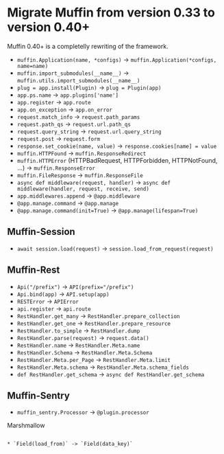 Migrate Muffin from version 0.33 to version 0.40+
=================================================

Muffin 0.40+ is a completelly rewriting of the framework.

* `muffin.Application(name, *configs)` -> `muffin.Application(*configs, name=name)`
* `muffin.import_submodules(__name__)` -> `muffin.utils.import_submodules(__name__)`
* `plug = app.install(Plugin)` -> `plug = Plugin(app)`
* `app.ps.name` -> `app.plugins['name']`
* `app.register` -> `app.route`
* `app.on_exception` -> `app.on_error`
* `request.match_info` -> `request.path_params`
* `request.path_qs` -> `request.url.path_qs`
* `request.query_string` -> `request.url.query_string`
* `request.post` -> `request.form`
* `response.set_cookie(name, value)` -> `response.cookies[name] = value`
* `muffin.HTTPFound` -> `muffin.ResponseRedirect`
* `muffin.HTTPError` (HTTPBadRequest, HTTPForbidden, HTTPNotFound, ...) -> `muffin.ResponseError`
* `muffin.FileResponse` -> `muffin.ResponseFile`
* `async def middleware(request, handler)` -> `async def middleware(handler, request, receive, send)`
* `app.middlewares.append` -> `@app.middleware`
* `@app.manage.command` -> `@app.manage`
* `@app.manage.command(init=True)` -> `@app.manage(lifespan=True)`


Muffin-Session
--------------

* `await session.load(request)` -> `session.load_from_request(request)`


Muffin-Rest
-----------

* `Api("/prefix")` -> `API(prefix="/prefix")`
* `Api.bind(app)` -> `API.setup(app)`
* `RESTError` -> `APIError`
* `api.register` -> `api.route`
* `RestHandler.get_many` -> `RestHandler.prepare_collection`
* `RestHandler.get_one` -> `RestHandler.prepare_resource`
* `RestHandler.to_simple` -> `RestHandler.dump`
* `RestHandler.parse(request)` -> `request.data()`
* `RestHandler.name` -> `RestHandler.Meta.name`
* `RestHandler.Schema` -> `RestHandler.Meta.Schema`
* `RestHandler.Meta.per_Page` -> `RestHandler.Meta.limit`
* `RestHandler.Meta.schema` -> `RestHandler.Meta.schema_fields`
* `def RestHandler.get_schema` -> `async def RestHandler.get_schema`

Muffin-Sentry
-------------

* `muffin_sentry.Processor` -> `@plugin.processor`

Marshmallow
~~~~~~~~~~~

* `Field(load_from)` -> `Field(data_key)`

